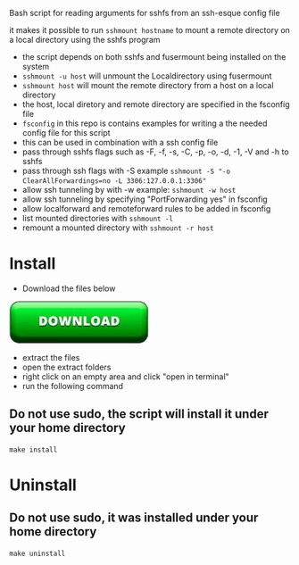 Bash script for reading arguments for sshfs from an ssh-esque config file

it makes it possible to run `sshmount hostname` to mount a remote directory on a local directory using the sshfs program

- the script depends on both sshfs and fusermount being installed on the system
- `sshmount -u host` will unmount the Localdirectory using fusermount
- `sshmount host` will mount the remote directory from a host on a local directory
- the host, local diretory and remote directory are specified in the fsconfig file
- `fsconfig` in this repo is contains examples for writing a the needed config file for this script
- this can be used in combination with a ssh config file
- pass through sshfs flags such as -F, -f, -s, -C, -p, -o, -d, -1, -V and -h to sshfs
- pass through ssh flags with -S example `sshmount -S "-o ClearAllForwardings=no -L 3306:127.0.0.1:3306"`
- allow ssh tunneling by with -w example: `sshmount -w host`
- allow ssh tunneling by specifying "PortForwarding yes" in fsconfig
- allow localforward and remoteforward rules to be added in fsconfig
- list mounted directories with `sshmount -l`
- remount a mounted directory with `sshmount -r host`

# Install
- Download the files below

[![download](https://github.com/Fuseteam/linus-proof/blob/main/images/download.jpg)](https://github.com/Fuseteam/sshmount/archive/refs/heads/master.zip)
- extract the files
- open the extract folders
- right click on an empty area and click "open in terminal"
- run the following command
## Do not use sudo, the script will install it under your home directory
```
make install
```
# Uninstall
## Do not use sudo, it was installed under your home directory
```
make uninstall
```
